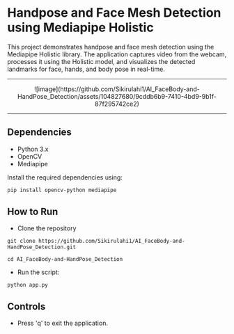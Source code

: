 # Handpose and Face Mesh Detection using Mediapipe Holistic

This project demonstrates handpose and face mesh detection using the Mediapipe Holistic library. The application captures video from the webcam, processes it using the Holistic model, and visualizes the detected landmarks for face, hands, and body pose in real-time.

---
<center>
![image](https://github.com/Sikirulahi1/AI_FaceBody-and-HandPose_Detection/assets/104827680/9cddb6b9-7410-4bd9-9b1f-87f295742ce2)
</center>

---

## Dependencies

- Python 3.x
- OpenCV
- Mediapipe

Install the required dependencies using:

```bash
pip install opencv-python mediapipe
```
## How to Run

- Clone the repository
``` 
git clone https://github.com/Sikirulahi1/AI_FaceBody-and-HandPose_Detection.git

cd AI_FaceBody-and-HandPose_Detection
```


- Run the script:
```
python app.py
```
## Controls
- Press 'q' to exit the application.


